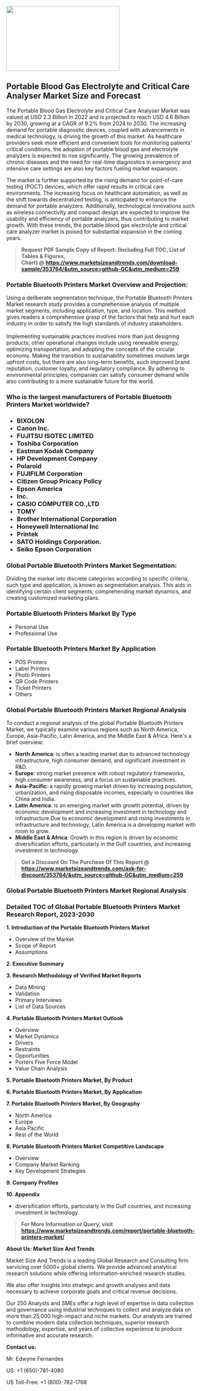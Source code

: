 <p><img class="alignnone size-medium wp-image-20088" src="https://ffe5etoiles.com/wp-content/uploads/2024/12/MST1-300x171.png" alt="" width="300" height="171" /></p><h2>Portable Blood Gas Electrolyte and Critical Care Analyser Market Size and Forecast</h2><p>The Portable Blood Gas Electrolyte and Critical Care Analyser Market was valued at USD 2.3 Billion in 2022 and is projected to reach USD 4.6 Billion by 2030, growing at a CAGR of 9.2% from 2024 to 2030. The increasing demand for portable diagnostic devices, coupled with advancements in medical technology, is driving the growth of this market. As healthcare providers seek more efficient and convenient tools for monitoring patients' critical conditions, the adoption of portable blood gas and electrolyte analyzers is expected to rise significantly. The growing prevalence of chronic diseases and the need for real-time diagnostics in emergency and intensive care settings are also key factors fueling market expansion.</p><p>The market is further supported by the rising demand for point-of-care testing (POCT) devices, which offer rapid results in critical care environments. The increasing focus on healthcare automation, as well as the shift towards decentralized testing, is anticipated to enhance the demand for portable analyzers. Additionally, technological innovations such as wireless connectivity and compact design are expected to improve the usability and efficiency of portable analyzers, thus contributing to market growth. With these trends, the portable blood gas electrolyte and critical care analyzer market is poised for substantial expansion in the coming years.</p></p><blockquote id="" class=""><strong>Request PDF Sample Copy of Report: (Including Full TOC, List of Tables &amp; Figures, Chart)&nbsp;@&nbsp;<strong><a href="https://www.marketsizeandtrends.com/download-sample/353764/&utm_source=github-GC&utm_medium=259" target="_blank">https://www.marketsizeandtrends.com/download-sample/353764/&utm_source=github-GC&utm_medium=259</a></strong></strong></blockquote><h3 id="" class="">Portable Bluetooth Printers Market&nbsp;Overview and Projection:</h3><p id="" class="">Using a deliberate segmentation technique, the Portable Bluetooth Printers Market research study provides a comprehensive analysis of multiple market segments, including application, type, and location. This method gives readers a comprehensive grasp of the factors that help and hurt each industry in order to satisfy the high standards of industry stakeholders. <br /> <br />Implementing sustainable practices involves more than just designing products; other operational changes include using renewable energy, optimizing transportation, and adopting the concepts of the circular economy. Making the transition to sustainability sometimes involves large upfront costs, but there are also long-term benefits, such improved brand reputation, customer loyalty, and regulatory compliance. By adhering to environmental principles, companies can satisfy consumer demand while also contributing to a more sustainable future for the world.</p><h3 id="" class="">Who is the largest manufacturers of&nbsp;Portable Bluetooth Printers Market worldwide?</h3><h3 class=""><p><ul><li>BIXOLON </li><li> Canon Inc. </li><li> FUJITSU ISOTEC LIMITED </li><li> Toshiba Corporation </li><li> Eastman Kodak Company </li><li> HP Development Company </li><li> Polaroid </li><li> FUJIFILM Corporation </li><li> Citizen Group Pricacy Policy </li><li> Epson America </li><li> Inc. </li><li> CASIO COMPUTER CO.,LTD </li><li> TOMY </li><li> Brother International Corporation </li><li> Honeywell International Inc </li><li> Printek </li><li> SATO Holdings Corporation. </li><li> Seiko Epson Corporation</li></ul></p></h3><h3 id="" class="">Global&nbsp;Portable Bluetooth Printers Market Segmentation:</h3><p id="" class="">Dividing the market into discrete categories according to specific criteria, such type and application, is known as segmentation analysis. This aids in identifying certain client segments, comprehending market dynamics, and creating customized marketing plans.</p><h3 id="" class="">Portable Bluetooth Printers Market&nbsp;By Type</h3><p><p><ul><li>Personal Use</li><li> Professional Use</p></li></ul></p></p><h3 id="" class="">Portable Bluetooth Printers Market&nbsp;By Application</h3><p class=""><p><ul><li>POS Printers</li><li> Label Printers</li><li> Photo Printers</li><li> QR Code Printers</li><li> Ticket Printers</li><li> Others</li></ul></p></p><h3 id="" class="">Global Portable Bluetooth Printers Market Regional Analysis</h3><p id="" class="">To conduct a regional analysis of the global Portable Bluetooth Printers Market, we typically examine various regions such as North America, Europe, Asia-Pacific, Latin America, and the Middle East &amp; Africa. Here's a brief overview:</p><ul><li><strong>North America</strong>: is often a leading market due to advanced technology infrastructure, high consumer demand, and significant investment in R&amp;D.</li><li><strong>Europe</strong>: strong market presence with robust regulatory frameworks, high consumer awareness, and a focus on sustainable practices.</li><li><strong>Asia-Pacific</strong>: a rapidly growing market driven by increasing population, urbanization, and rising disposable incomes, especially in countries like China and India.</li><li><strong>Latin America</strong>: is an emerging market with growth potential, driven by economic development and increasing investment in technology and infrastructure.Due to economic development and rising investments in infrastructure and technology, Latin America is a developing market with room to grow.</li><li><strong>Middle East &amp; Africa</strong>: Growth in this region is driven by economic diversification efforts, particularly in the Gulf countries, and increasing investment in technology.</li></ul><blockquote id="" class=""><strong>Get a Discount On The Purchase Of This Report @ <strong><a href="https://www.marketsizeandtrends.com/ask-for-discount/353764/&utm_source=github-GC&utm_medium=259" target="_blank">https://www.marketsizeandtrends.com/ask-for-discount/353764/&utm_source=github-GC&utm_medium=259</a></strong></strong></blockquote><h3 id="" class="">Global Portable Bluetooth Printers Market Regional Analysis</h3><h3 id="" class="">Detailed TOC of Global Portable Bluetooth Printers Market Research Report, 2023-2030</h3><p id="" class=""><strong>1. Introduction of the Portable Bluetooth Printers Market</strong></p><ul><li>Overview of the Market</li><li>Scope of Report</li><li>Assumptions</li></ul><p id="" class=""><strong>2. Executive Summary</strong></p><p id="" class=""><strong>3. Research Methodology of Verified Market Reports</strong></p><ul><li>Data Mining</li><li>Validation</li><li>Primary Interviews</li><li>List of Data Sources</li></ul><p id="" class=""><strong>4. Portable Bluetooth Printers Market Outlook</strong></p><ul><li>Overview</li><li>Market Dynamics</li><li>Drivers</li><li>Restraints</li><li>Opportunities</li><li>Porters Five Force Model</li><li>Value Chain Analysis</li></ul><p id="" class=""><strong>5. Portable Bluetooth Printers Market, By Product</strong></p><p id="" class=""><strong>6. Portable Bluetooth Printers Market, By Application</strong></p><p id="" class=""><strong>7. Portable Bluetooth Printers Market, By Geography</strong></p><ul><li>North America</li><li>Europe</li><li>Asia Pacific</li><li>Rest of the World</li></ul><p id="" class=""><strong>8. Portable Bluetooth Printers Market Competitive Landscape</strong></p><ul><li>Overview</li><li>Company Market Ranking</li><li>Key Development Strategies</li></ul><p id="" class=""><strong>9. Company Profiles</strong></p><p id="" class=""><strong>10. Appendix</strong></p><ul><li>diversification efforts, particularly in the Gulf countries, and increasing investment in technology.</li></ul><blockquote id="" class=""><strong>For More Information or Query, visit <strong><strong><a href="https://www.marketsizeandtrends.com/report/portable-bluetooth-printers-market/" target="_blank">https://www.marketsizeandtrends.com/report/portable-bluetooth-printers-market/</a></strong></strong></strong></blockquote><p id="" class=""><strong>About Us: Market Size And Trends</strong></p><p id="" class="">Market Size And Trends is a leading Global Research and Consulting firm servicing over 5000+ global clients. We provide advanced analytical research solutions while offering information-enriched research studies.</p><p id="" class="">We also offer insights into strategic and growth analyses and data necessary to achieve corporate goals and critical revenue decisions.</p><p id="" class="">Our 250 Analysts and SMEs offer a high level of expertise in data collection and governance using industrial techniques to collect and analyze data on more than 25,000 high-impact and niche markets. Our analysts are trained to combine modern data collection techniques, superior research methodology, expertise, and years of collective experience to produce informative and accurate research.</p><p id="" class=""><strong>Contact us:</strong></p><p id="" class="">Mr. Edwyne Fernandes</p><p id="" class="">US: +1 (650)-781-4080</p><p id="" class="">US Toll-Free: +1 (800)-782-1768</p>
